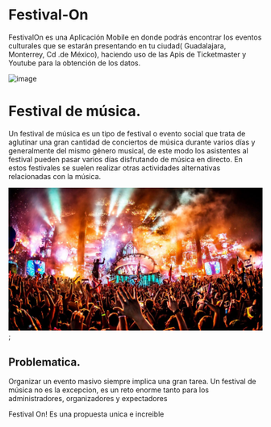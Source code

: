 # Festival-On

FestivalOn es una Aplicación Mobile en donde podrás encontrar los eventos culturales que se estarán presentando en tu ciudad( Guadalajara, Monterrey, Cd .de México), haciendo uso de las Apis de Ticketmaster y Youtube para la obtención de los datos. 

![image](https://user-images.githubusercontent.com/37425706/44371103-d92c0c80-a4a2-11e8-8c4c-ce1b09ba1fd8.png)

# Festival de música.

Un festival de música es un tipo de festival o evento social que trata de aglutinar una gran cantidad de conciertos de música durante varios días y generalmente del mismo género musical, de este modo los asistentes al festival pueden pasar varios días disfrutando de música en directo. En estos festivales se suelen realizar otras actividades alternativas relacionadas con la música.

![Festival de música](assets/image/festival-musica.jpg);

## Problematica.

Organizar un evento masivo siempre implica una gran tarea.
Un festival de música no es la excepcion, es un reto enorme tanto para los administradores, organizadores y expectadores 

Festival On! Es una propuesta unica e increible  
